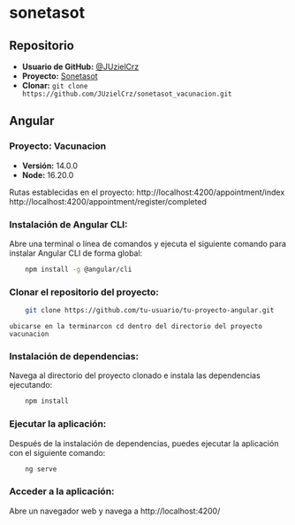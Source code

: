 # sonetasot

## Repositorio

- **Usuario de GitHub:** [@JUzielCrz](https://github.com/JUzielCrz)
- **Proyecto:** [Sonetasot](https://github.com/JUzielCrz/sonetasot_vacunacion)
- **Clonar:** `git clone https://github.com/JUzielCrz/sonetasot_vacunacion.git`


## Angular

### Proyecto: Vacunacion

- **Versión:** 14.0.0
- **Node:** 16.20.0

Rutas establecidas en el proyecto:
    http://localhost:4200/appointment/index
    http://localhost:4200/appointment/register/completed

### Instalación de Angular CLI:

Abre una terminal o línea de comandos y ejecuta el siguiente comando para instalar Angular CLI de forma global:

```bash
    npm install -g @angular/cli
```

### Clonar el repositorio del proyecto:
```bash
    git clone https://github.com/tu-usuario/tu-proyecto-angular.git
```
    ubicarse en la terminarcon cd dentro del directorio del proyecto vacunacion

### Instalación de dependencias:

Navega al directorio del proyecto clonado e instala las dependencias ejecutando:
```bash
    npm install
```

### Ejecutar la aplicación:

Después de la instalación de dependencias, puedes ejecutar la aplicación con el siguiente comando:

```bash
    ng serve
```
### Acceder a la aplicación:

Abre un navegador web y navega a http://localhost:4200/
